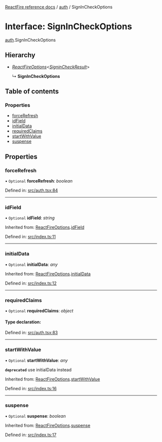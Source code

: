 [ReactFire reference docs](../README.md) / [auth](../modules/auth.md) / SignInCheckOptions

# Interface: SignInCheckOptions

[auth](../modules/auth.md).SignInCheckOptions

## Hierarchy

* [*ReactFireOptions*](index.reactfireoptions.md)<[*SigninCheckResult*](../modules/auth.md#signincheckresult)\>

  ↳ **SignInCheckOptions**

## Table of contents

### Properties

- [forceRefresh](auth.signincheckoptions.md#forcerefresh)
- [idField](auth.signincheckoptions.md#idfield)
- [initialData](auth.signincheckoptions.md#initialdata)
- [requiredClaims](auth.signincheckoptions.md#requiredclaims)
- [startWithValue](auth.signincheckoptions.md#startwithvalue)
- [suspense](auth.signincheckoptions.md#suspense)

## Properties

### forceRefresh

• `Optional` **forceRefresh**: *boolean*

Defined in: [src/auth.tsx:84](https://github.com/FirebaseExtended/reactfire/blob/main/src/auth.tsx#L84)

___

### idField

• `Optional` **idField**: *string*

Inherited from: [ReactFireOptions](index.reactfireoptions.md).[idField](index.reactfireoptions.md#idfield)

Defined in: [src/index.ts:11](https://github.com/FirebaseExtended/reactfire/blob/main/src/index.ts#L11)

___

### initialData

• `Optional` **initialData**: *any*

Inherited from: [ReactFireOptions](index.reactfireoptions.md).[initialData](index.reactfireoptions.md#initialdata)

Defined in: [src/index.ts:12](https://github.com/FirebaseExtended/reactfire/blob/main/src/index.ts#L12)

___

### requiredClaims

• `Optional` **requiredClaims**: *object*

#### Type declaration:

Defined in: [src/auth.tsx:83](https://github.com/FirebaseExtended/reactfire/blob/main/src/auth.tsx#L83)

___

### startWithValue

• `Optional` **startWithValue**: *any*

**`deprecated`** use initialData instead

Inherited from: [ReactFireOptions](index.reactfireoptions.md).[startWithValue](index.reactfireoptions.md#startwithvalue)

Defined in: [src/index.ts:16](https://github.com/FirebaseExtended/reactfire/blob/main/src/index.ts#L16)

___

### suspense

• `Optional` **suspense**: *boolean*

Inherited from: [ReactFireOptions](index.reactfireoptions.md).[suspense](index.reactfireoptions.md#suspense)

Defined in: [src/index.ts:17](https://github.com/FirebaseExtended/reactfire/blob/main/src/index.ts#L17)
